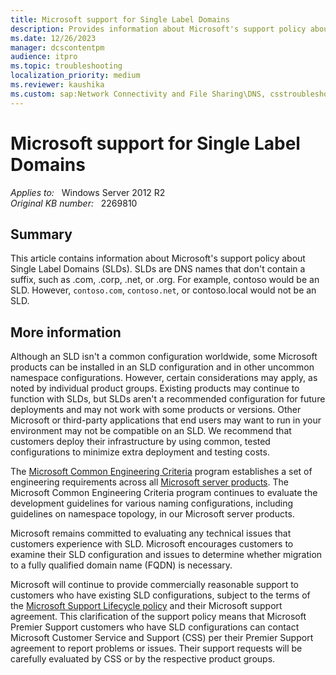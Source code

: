 ```yaml
---
title: Microsoft support for Single Label Domains
description: Provides information about Microsoft's support policy about Single Label Domains (SLD).
ms.date: 12/26/2023
manager: dcscontentpm
audience: itpro
ms.topic: troubleshooting
localization_priority: medium
ms.reviewer: kaushika
ms.custom: sap:Network Connectivity and File Sharing\DNS, csstroubleshoot
---
```

# Microsoft support for Single Label Domains

_Applies to:_ &nbsp; Windows Server 2012 R2  
_Original KB number:_ &nbsp; 2269810

## Summary

This article contains information about Microsoft's support policy about Single Label Domains (SLDs). SLDs are DNS names that don't contain a suffix, such as .com, .corp, .net, or .org. For example, contoso would be an SLD. However, `contoso.com`, `contoso.net`, or contoso.local would not be an SLD.

## More information

Although an SLD isn't a common configuration worldwide, some Microsoft products can be installed in an SLD configuration and in other uncommon namespace configurations. However, certain considerations may apply, as noted by individual product groups. Existing products may continue to function with SLDs, but SLDs aren't a recommended configuration for future deployments and may not work with some products or versions. Other Microsoft or third-party applications that end users may want to run in your environment may not be compatible on an SLD. We recommend that customers deploy their infrastructure by using common, tested configurations to minimize extra deployment and testing costs.

The [Microsoft Common Engineering Criteria](https://cloudblogs.microsoft.com/windowsserver/2010/04/05/common-engineering-criteria-website-re-launches/#:~:text=The%20Microsoft%20Common%20Engineering%20Criteria,and%20other%20critical%20infrastructure%20attributes) program establishes a set of engineering requirements across all [Microsoft server products](https://www.microsoft.com/servers/home.mspx). The Microsoft Common Engineering Criteria program continues to evaluate the development guidelines for various naming configurations, including guidelines on namespace topology, in our Microsoft server products.

Microsoft remains committed to evaluating any technical issues that customers experience with SLD. Microsoft encourages customers to examine their SLD configuration and issues to determine whether migration to a fully qualified domain name (FQDN) is necessary.

Microsoft will continue to provide commercially reasonable support to customers who have existing SLD configurations, subject to the terms of the [Microsoft Support Lifecycle policy](/lifecycle/) and their Microsoft support agreement. This clarification of the support policy means that Microsoft Premier Support customers who have SLD configurations can contact Microsoft Customer Service and Support (CSS) per their Premier Support agreement to report problems or issues. Their support requests will be carefully evaluated by CSS or by the respective product groups.
